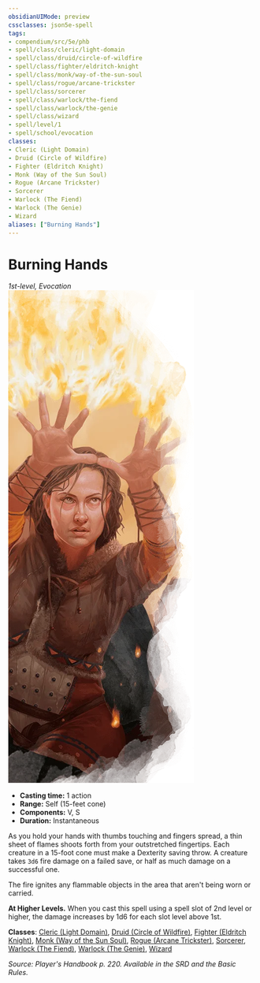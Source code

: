 ```yaml
---
obsidianUIMode: preview
cssclasses: json5e-spell
tags:
- compendium/src/5e/phb
- spell/class/cleric/light-domain
- spell/class/druid/circle-of-wildfire
- spell/class/fighter/eldritch-knight
- spell/class/monk/way-of-the-sun-soul
- spell/class/rogue/arcane-trickster
- spell/class/sorcerer
- spell/class/warlock/the-fiend
- spell/class/warlock/the-genie
- spell/class/wizard
- spell/level/1
- spell/school/evocation
classes:
- Cleric (Light Domain)
- Druid (Circle of Wildfire)
- Fighter (Eldritch Knight)
- Monk (Way of the Sun Soul)
- Rogue (Arcane Trickster)
- Sorcerer
- Warlock (The Fiend)
- Warlock (The Genie)
- Wizard
aliases: ["Burning Hands"]
---
```

# Burning Hands
*1st-level, Evocation*  
![](https://raw.githubusercontent.com/5etools-mirror-2/5etools-img/main/spells/PHB/Burning%20Hands.webp#right)  

- **Casting time:** 1 action
- **Range:** Self (15-feet cone)
- **Components:** V, S
- **Duration:** Instantaneous

As you hold your hands with thumbs touching and fingers spread, a thin sheet of flames shoots forth from your outstretched fingertips. Each creature in a 15-foot cone must make a Dexterity saving throw. A creature takes `3d6` fire damage on a failed save, or half as much damage on a successful one.

The fire ignites any flammable objects in the area that aren't being worn or carried.

**At Higher Levels.** When you cast this spell using a spell slot of 2nd level or higher, the damage increases by 1d6 for each slot level above 1st.

**Classes**: [Cleric (Light Domain)](/3-Mechanics/CLI/classes/cleric-light-domain.md), [Druid (Circle of Wildfire)](/3-Mechanics/CLI/classes/druid-circle-of-wildfire-tce.md), [Fighter (Eldritch Knight)](/3-Mechanics/CLI/classes/fighter-eldritch-knight.md), [Monk (Way of the Sun Soul)](/3-Mechanics/CLI/classes/monk-way-of-the-sun-soul-xge.md), [Rogue (Arcane Trickster)](/3-Mechanics/CLI/classes/rogue-arcane-trickster.md), [Sorcerer](/3-Mechanics/CLI/classes/sorcerer.md), [Warlock (The Fiend)](/3-Mechanics/CLI/classes/warlock-the-fiend.md), [Warlock (The Genie)](/3-Mechanics/CLI/classes/warlock-the-genie-tce.md), [Wizard](/3-Mechanics/CLI/classes/wizard.md)

*Source: Player's Handbook p. 220. Available in the SRD and the Basic Rules.*